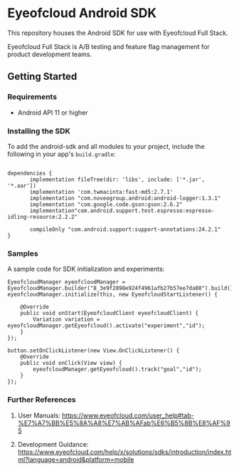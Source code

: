 # Eyeofcloud Android SDK

This repository houses the Android SDK for use with Eyeofcloud Full Stack.

Eyeofcloud Full Stack is A/B testing and feature flag management for product development teams.


## Getting Started


### Requirements
* Android API 11 or higher 


### Installing the SDK
To add the android-sdk and all modules to your project, include the following in your app's `build.gradle`:

```

dependencies {
       implementation fileTree(dir: 'libs', include: ['*.jar', '*.aar'])
       implementation 'com.twmacinta:fast-md5:2.7.1'
       implementation "com.noveogroup.android:android-logger:1.3.1"
       implementation "com.google.code.gson:gson:2.6.2"
       implementation"com.android.support.test.espresso:espresso-idling-resource:2.2.2"

       compileOnly "com.android.support:support-annotations:24.2.1"
}
```


### Samples
A sample code for SDK initialization and experiments:

```
EyeofcloudManager eyeofcloudManager = EyeofcloudManager.builder("8_3e9f2898e924f4961afb27b57ee7da08").build();
eyeofcloudManager.initialize(this, new EyeofcloudStartListener() {

    @Override
    public void onStart(EyeofcloudClient eyeofcloudClient) {
        Variation variation = eyeofcloudManager.getEyeofcloud().activate("experiment","id");
    }
});

button.setOnClickListener(new View.OnClickListener() {
    @Override
    public void onClick(View view) {
        eyeofcloudManager.getEyeofcloud().track("goal","id");
    }
});

```


### Further References

1. User Manuals: 
https://www.eyeofcloud.com/user_help#tab-%E7%A7%BB%E5%8A%A8%E7%AB%AFab%E6%B5%8B%E8%AF%95

2. Development Guidance: 
https://www.eyeofcloud.com/help/x/solutions/sdks/introduction/index.html?language=android&platform=mobile



